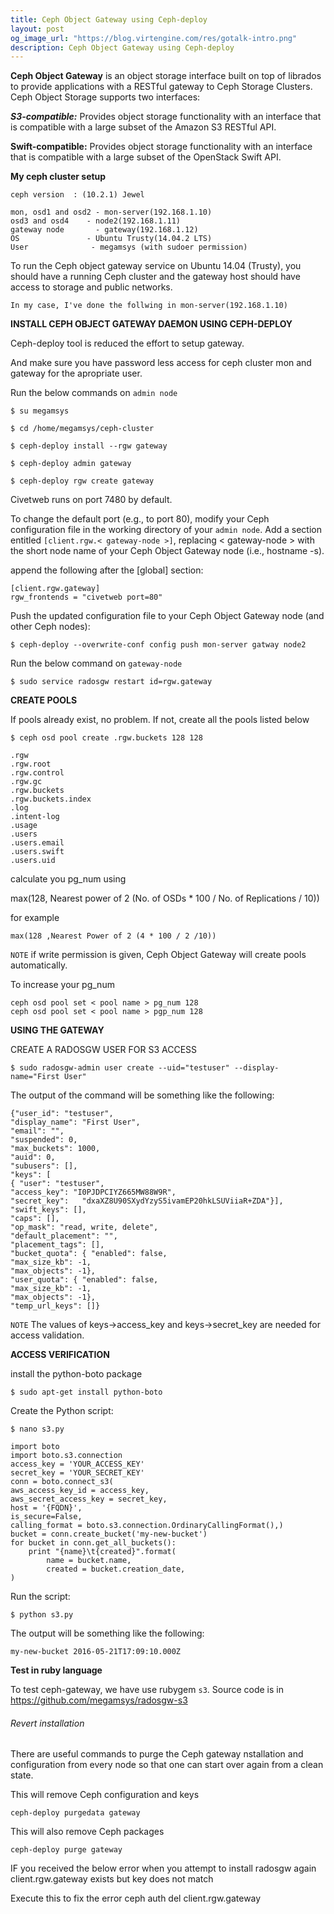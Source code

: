 ```yaml
---
title: Ceph Object Gateway using Ceph-deploy
layout: post
og_image_url: "https://blog.virtengine.com/res/gotalk-intro.png"
description: Ceph Object Gateway using Ceph-deploy
---
```


**Ceph Object Gateway** is an object storage interface built on top of librados to provide applications with a RESTful gateway to Ceph Storage Clusters. Ceph Object Storage supports two interfaces:

***S3-compatible:*** Provides object storage functionality with an interface that is compatible with a large subset of the Amazon S3 RESTful API.

**Swift-compatible:** Provides object storage functionality with an interface that is compatible with a large subset of the OpenStack Swift API.

**My ceph cluster setup**

    ceph version  : (10.2.1) Jewel

    mon, osd1 and osd2 - mon-server(192.168.1.10)
    osd3 and osd4 	 - node2(192.168.1.11)
    gateway node       - gateway(192.168.1.12)
    OS				 - Ubuntu Trusty(14.04.2 LTS)
    User 			  - megamsys (with sudoer permission)

To run the Ceph object gateway service on Ubuntu 14.04 (Trusty), you should have a running Ceph cluster and the gateway host should have access to storage and public networks.


	In my case, I've done the follwing in mon-server(192.168.1.10)


**INSTALL CEPH OBJECT GATEWAY DAEMON USING CEPH-DEPLOY**

Ceph-deploy tool is reduced the effort to setup gateway.

And make sure you have password less access for ceph cluster mon and gateway for the apropriate user.

Run the below commands on `admin node`


	$ su megamsys

    $ cd /home/megamsys/ceph-cluster

	$ ceph-deploy install --rgw gateway

	$ ceph-deploy admin gateway

	$ ceph-deploy rgw create gateway

Civetweb runs on port 7480 by default.

To change the default port (e.g., to port 80), modify your Ceph configuration file in the working directory of your `admin node`. Add a section entitled `[client.rgw.< gateway-node >]`, replacing < gateway-node > with the short node name of your Ceph Object Gateway node (i.e., hostname -s).

append the following after the [global] section:

	[client.rgw.gateway]
	rgw_frontends = "civetweb port=80"

Push the updated configuration file to your Ceph Object Gateway node (and other Ceph nodes):


	$ ceph-deploy --overwrite-conf config push mon-server gatway node2

Run the below command on `gateway-node`

	$ sudo service radosgw restart id=rgw.gateway

**CREATE POOLS**

If pools already exist, no problem. If not, create all the pools listed below

	$ ceph osd pool create .rgw.buckets 128 128

	.rgw
	.rgw.root
	.rgw.control
	.rgw.gc
	.rgw.buckets
	.rgw.buckets.index
	.log
	.intent-log
	.usage
	.users
	.users.email
	.users.swift
	.users.uid

calculate you pg_num using

max(128, Nearest power of 2 (No. of OSDs * 100 / No. of Replications / 10))

for example

	max(128 ,Nearest Power of 2 (4 * 100 / 2 /10))


`NOTE`
if write permission is given, Ceph Object Gateway will create pools automatically.

To increase your pg_num

	ceph osd pool set < pool name > pg_num 128
    ceph osd pool set < pool name > pgp_num 128


**USING THE GATEWAY**

CREATE A RADOSGW USER FOR S3 ACCESS

	$ sudo radosgw-admin user create --uid="testuser" --display-name="First User"

The output of the command will be something like the following:

	{"user_id": "testuser",
	"display_name": "First User",
	"email": "",
	"suspended": 0,
	"max_buckets": 1000,
	"auid": 0,
	"subusers": [],
	"keys": [
	{ "user": "testuser",
	"access_key": "I0PJDPCIYZ665MW88W9R",
	"secret_key": 	"dxaXZ8U90SXydYzyS5ivamEP20hkLSUViiaR+ZDA"}],
	"swift_keys": [],
	"caps": [],
	"op_mask": "read, write, delete",
	"default_placement": "",
	"placement_tags": [],
	"bucket_quota": { "enabled": false,
	"max_size_kb": -1,
	"max_objects": -1},
	"user_quota": { "enabled": false,
	"max_size_kb": -1,
	"max_objects": -1},
	"temp_url_keys": []}

`NOTE` The values of keys->access_key and keys->secret_key are needed for access validation.

**ACCESS VERIFICATION**

install the python-boto package

	$ sudo apt-get install python-boto

Create the Python script:

	$ nano s3.py

	import boto
	import boto.s3.connection
	access_key = 'YOUR_ACCESS_KEY'
	secret_key = 'YOUR_SECRET_KEY'
	conn = boto.connect_s3(
	aws_access_key_id = access_key,
	aws_secret_access_key = secret_key,
	host = '{FQDN}',
	is_secure=False,
	calling_format = boto.s3.connection.OrdinaryCallingFormat(),)
    bucket = conn.create_bucket('my-new-bucket')
	for bucket in conn.get_all_buckets():
		print "{name}\t{created}".format(
			name = bucket.name,
			created = bucket.creation_date,
	)

Run the script:

	$ python s3.py

The output will be something like the following:

	my-new-bucket 2016-05-21T17:09:10.000Z


**Test in ruby language**

To test ceph-gateway, we have use rubygem `s3`. Source code is in https://github.com/megamsys/radosgw-s3


###### Revert installation

There are useful commands to purge the Ceph gateway nstallation and configuration from every node so that one can start over again from a clean state.

This will remove Ceph configuration and keys

	ceph-deploy purgedata gateway

This will also remove Ceph packages

	ceph-deploy purge gateway

IF you received the below error when you attempt to install radosgw again
	client.rgw.gateway exists but key does not match

Execute this to fix the error
    ceph auth del client.rgw.gateway
